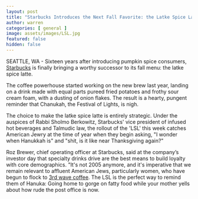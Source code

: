 ```yaml
---
layout: post
title: "Starbucks Introduces the Next Fall Favorite: the Latke Spice Latte"
author: warren
categories: [ general ]
image: assets/images/LSL.jpg
featured: false
hidden: false
---
```


SEATTLE, WA - Sixteen years after introducing pumpkin spice consumers, [Starbucks](https://finance.yahoo.com/quote/SBUX) is finally bringing a worthy successor to its fall menu: the latke spice latte. 

The coffee powerhouse started working on the new brew last year, landing on a drink made with equal parts pureed fried potatoes and frothy sour cream foam, with a dusting of onion flakes. The result is a hearty, pungent reminder that Chanukah, the Festival of Lights, is nigh.

The choice to make the latke spice latte is entirely strategic. Under the auspices of Rabbi Sholmo Berkowitz, Starbucks' vice president of infused hot beverages and Talmudic law, the rollout of the 'LSL' this week catches American Jewry at the time of year when they begin asking, "I wonder when Hanukkah is" and "shit, is it like near Thanksgiving again?"

Roz Brewer, chief operating officer at Starbucks, said at the company’s investor day that specialty drinks drive are the best means to build loyalty with core demographics. "It's not 2005 anymore, and it's imperative that we remain relevant to affluent American Jews, particularly women, who have begun to flock to [3rd wave coffee](https://www.boredroomnews.com/general/labor/2019/10/15/starbucks-reserve.html). The LSL is the perfect way to remind them of Hanuka: Going home to gorge on fatty food while your mother yells about how rude the post office is now.